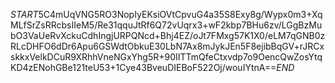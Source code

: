 $START$5C4mUqVNG5RO3NopIyEKsiOVtCpvuG4a35S8Exy8g/Wypx0m3+XqMLfSrZsRRcbsIIeM5/Re31qquJtRf6Q72vUqrx3+wF2kbp7BHu6zv/LGgBzMubO3VaUeRvXckuCdhIngjURPQNcd+Bhj4EZ/oJt7FMxg57K1X0/eLM7qGNB0zRLcDHFO6dDr6Apu6GSWdtObkuE30LbN7Ax8mJykJEn5F8ejibBqGV+rJRCxskkxVelkDCuR9XRhhVneNGxYhg5R+90IITTmQfeCtxvdp7o9OencQwZosYtqKD4zENohGBe121teU53+1Cye43BveuDIEBoF522Oj/wouIYtnA==$END$